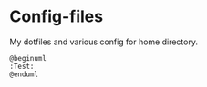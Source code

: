 # Config-files
My dotfiles and various config for home directory.


```plantuml
@beginuml
:Test:
@enduml
```
